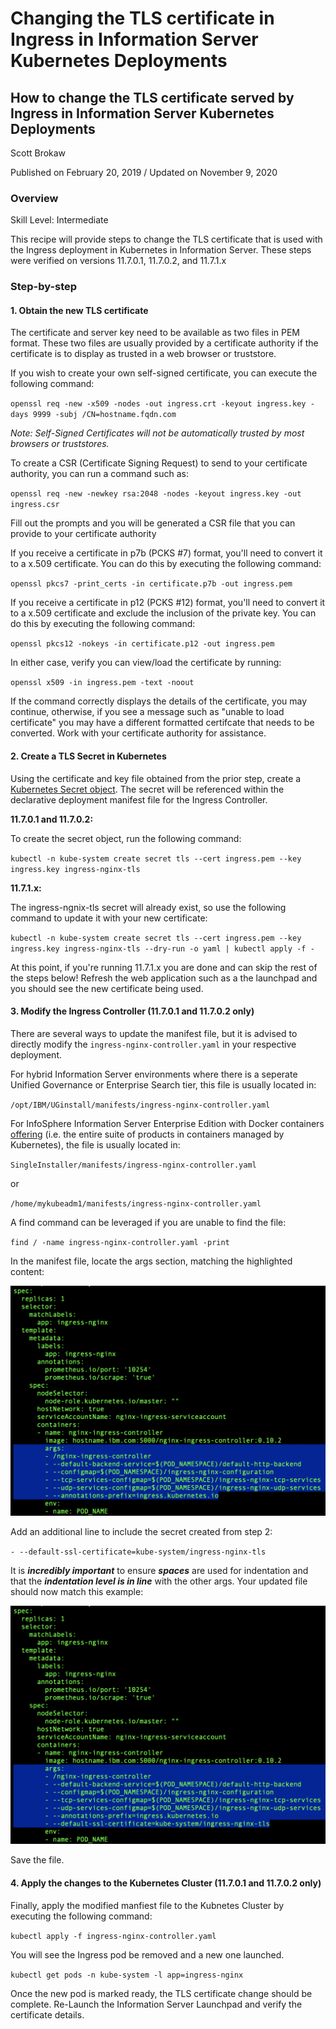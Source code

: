 # Changing the TLS certificate in Ingress in Information Server Kubernetes Deployments
## How to change the TLS certificate served by Ingress in Information Server Kubernetes Deployments

Scott Brokaw

Published on February 20, 2019 / Updated on November 9, 2020

### Overview

Skill Level: Intermediate

This recipe will provide steps to change the TLS certificate that is used with the Ingress deployment in Kubernetes in Information Server. These steps were verified on versions 11.7.0.1, 11.7.0.2, and 11.7.1.x

### Step-by-step

#### 1. Obtain the new TLS certificate

The certificate and server key need to be available as two files in PEM format. These two files are usually provided by a certificate authority if the certificate is to display as trusted in a web browser or truststore.

If you wish to create your own self-signed certificate, you can execute the following command:

`openssl req -new -x509 -nodes -out ingress.crt -keyout ingress.key -days 9999 -subj /CN=hostname.fqdn.com`

_Note: Self-Signed Certificates will not be automatically trusted by most browsers or truststores._

To create a CSR (Certificate Signing Request) to send to your certificate authority, you can run a command such as:

`openssl req -new -newkey rsa:2048 -nodes -keyout ingress.key -out ingress.csr`

Fill out the prompts and you will be generated a CSR file that you can provide to your certificate authority  

If you receive a certificate in p7b (PCKS \#7) format, you'll need to convert it to a x.509 certificate. You can do this by executing the following command:

`openssl pkcs7 -print_certs -in certificate.p7b -out ingress.pem`

If you receive a certificate in p12 (PCKS \#12) format, you'll need to convert it to a x.509 certificate and exclude the inclusion of the private key. You can do this by executing the following command:

`openssl pkcs12 -nokeys -in certificate.p12 -out ingress.pem`

In either case, verify you can view/load the certificate by running:

`openssl x509 -in ingress.pem -text -noout`

If the command correctly displays the details of the certificate, you may continue, otherwise, if you see a message such as "unable to load certificate" you may have a different formatted certifcate that needs to be converted. Work with your certificate authority for assistance.

#### 2. Create a TLS Secret in Kubernetes

Using the certificate and key file obtained from the prior step, create a [Kubernetes Secret object](https://kubernetes.io/docs/concepts/configuration/secret/ "Kubernetes Secret object"). The secret will be referenced within the declarative deployment manifest file for the Ingress Controller.

**11.7.0.1 and 11.7.0.2:**

To create the secret object, run the following command:

`kubectl -n kube-system create secret tls --cert ingress.pem --key ingress.key ingress-nginx-tls`

**11.7.1.x:**

The ingress-ngnix-tls secret will already exist, so use the following command to update it with your new certificate:

`kubectl -n kube-system create secret tls --cert ingress.pem --key ingress.key ingress-nginx-tls --dry-run -o yaml | kubectl apply -f -`

At this point, if you're running 11.7.1.x you are done and can skip the rest of the steps below! Refresh the web application such as a the launchpad and you should see the new certificate being used.

#### 3. Modify the Ingress Controller (11.7.0.1 and 11.7.0.2 only)

There are several ways to update the manifest file, but it is advised to directly modify the `ingress-nginx-controller.yaml` in your respective deployment.

For hybrid Information Server environments where there is a seperate Unified Governance or Enterprise Search tier, this file is usually located in:

`/opt/IBM/UGinstall/manifests/ingress-nginx-controller.yaml`

For InfoSphere Information Server Enterprise Edition with Docker containers [offering](https://www.ibm.com/support/knowledgecenter/SSZJPZ_11.7.0/com.ibm.swg.im.iis.productization.iisinfsv.install.doc/topics/t_install_is_ug_docker_in_kube_cluster.html) (i.e. the entire suite of products in containers managed by Kubernetes), the file is usually located in:

`SingleInstaller/manifests/ingress-nginx-controller.yaml`

or

`/home/mykubeadm1/manifests/ingress-nginx-controller.yaml`

A find command can be leveraged if you are unable to find the file:

`find / -name ingress-nginx-controller.yaml -print`

In the manifest file, locate the args section, matching the highlighted content:

![manifest-1](images/manifest_original-2.png)

Add an additional line to include the secret created from step 2:

`- --default-ssl-certificate=kube-system/ingress-nginx-tls`

It is **_incredibly important_** to ensure **_spaces_** are used for indentation and that the **_indentation level is in line_** with the other args. Your updated file should now match this example:

![manifest_original-1](images/manifest-1.png)

Save the file.

#### 4. Apply the changes to the Kubernetes Cluster (11.7.0.1 and 11.7.0.2 only)

Finally, apply the modified manfiest file to the Kubnetes Cluster by executing the following command:

`kubectl apply -f ingress-nginx-controller.yaml`

You will see the Ingress pod be removed and a new one launched.

`kubectl get pods -n kube-system -l app=ingress-nginx`

Once the new pod is marked ready, the TLS certificate change should be complete. Re-Launch the Information Server Launchpad and verify the certificate details.
